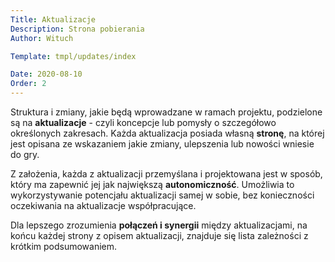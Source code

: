 ```yaml
---
Title: Aktualizacje
Description: Strona pobierania
Author: Wituch

Template: tmpl/updates/index

Date: 2020-08-10
Order: 2
---
```


Struktura i zmiany, jakie będą wprowadzane w ramach projektu, podzielone są na **aktualizacje** - czyli koncepcje lub pomysły o szczegółowo określonych zakresach. Każda aktualizacja posiada własną **stronę**, na której jest opisana ze wskazaniem jakie zmiany, ulepszenia lub nowości wniesie do gry.

Z założenia, każda z aktualizacji przemyślana i projektowana jest w sposób, który ma zapewnić jej jak największą **autonomiczność**. Umożliwia to wykorzystywanie potencjału aktualizacji samej w sobie, bez konieczności oczekiwania na aktualizacje współpracujące.

Dla lepszego zrozumienia **połączeń i synergii** między aktualizacjami, na końcu każdej strony z opisem aktualizacji, znajduje się lista zależności z krótkim podsumowaniem.
